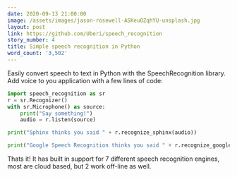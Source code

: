 ```yaml
---
date: 2020-09-13 21:00:00
image: /assets/images/jason-rosewell-ASKeuOZqhYU-unsplash.jpg
layout: post
link: https://github.com/Uberi/speech_recognition
story_number: 4
title: Simple speech recognition in Python
word_count: '3,502'
---
```


Easily convert speech to text in Python with the SpeechRecognition library. Add voice to you application with a few lines of code:

```python
import speech_recognition as sr
r = sr.Recognizer()
with sr.Microphone() as source:
    print("Say something!")
    audio = r.listen(source)

print("Sphinx thinks you said " + r.recognize_sphinx(audio))

print("Google Speech Recognition thinks you said " + r.recognize_google(audio))
```
Thats it!  It has built in support for 7 different speech recognition engines, most are cloud based, but 2 work off-line as well.

